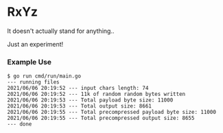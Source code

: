 # RxYz

It doesn't actually stand for anything..

Just an experiment!

### Example Use

```
$ go run cmd/run/main.go 
--- running files
2021/06/06 20:19:52 --- input chars length: 74
2021/06/06 20:19:52 --- 11k of random random bytes written
2021/06/06 20:19:53 --- Total payload byte size: 11000
2021/06/06 20:19:53 --- Total output size: 8661
2021/06/06 20:19:55 --- Total precompressed payload byte size: 11000
2021/06/06 20:19:55 --- Total precompressed output size: 8655
--- done
```

